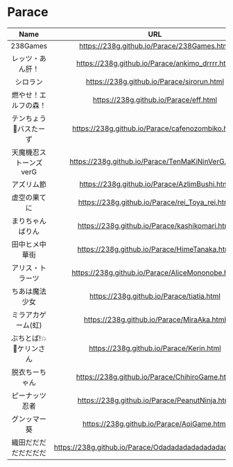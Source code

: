 # Parace

|Name|URL|Release|
|:---:|:---:|:---:|
|238Games|https://238g.github.io/Parace/238Games.html|2018/4/8|
|レッツ・あん肝！|https://238g.github.io/Parace/ankimo_drrrr.html|2018/2/18|
|シロラン|https://238g.github.io/Parace/sirorun.html|2018/3/2|
|燃やせ！エルフの森！|https://238g.github.io/Parace/eff.html|2018/3/6|
|テンちょう🚫バスたーず|https://238g.github.io/Parace/cafenozombiko.html|2018/3/10|
|天魔機忍ストーンズverG|https://238g.github.io/Parace/TenMaKiNinVerG.html|2018/3/17|
|アズリム節|https://238g.github.io/Parace/AzlimBushi.html|2018/3/24|
|虚空の果てに|https://238g.github.io/Parace/rei_Toya_rei.html|2018/3/28|
|まりちゃんばりん|https://238g.github.io/Parace/kashikomari.html|2018/4/1|
|田中ヒメ中華街|https://238g.github.io/Parace/HimeTanaka.html|2018/4/13|
|アリス・トラーツ|https://238g.github.io/Parace/AliceMononobe.html|2018/4/21|
|ちあは魔法少女|https://238g.github.io/Parace/tiatia.html|2018/4/29|
|ミラアカゲーム(虹)|https://238g.github.io/Parace/MiraAka.html|2018/5/12|
|ぶちとば!💥🚀ケリンさん|https://238g.github.io/Parace/Kerin.html|2018/5/16|
|脱衣ちーちゃん|https://238g.github.io/Parace/ChihiroGame.html|2018/5/20|
|ピーナッツ忍者|https://238g.github.io/Parace/PeanutNinja.html|2018/5/26|
|グンッマー葵|https://238g.github.io/Parace/AoiGame.html|2018/6/4|
|織田だだだだだだだだ|https://238g.github.io/Parace/Odadadadadadadadadada.html|2018/6/10|
